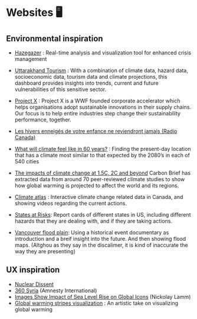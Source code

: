 # Websites 🖥

## Environmental inspiration

* [Hazegazer](http://hazegazer.org/#m-taketour) : Real-time analysis and visualization tool for enhanced crisis management
* [Uttarakhand Tourism](https://prepdata.org/dashboards/uttarakhand-tourism#extreme-heat-days) : With a combination of climate data, hazard data, socioeconomic data, tourism data and climate projections, this dashboard provides insights into trends, current and future vulnerabilities of this sensitive sector.
* [Project X](https://projectxglobal.com/) : Project X is a WWF founded corporate accelerator which helps organisations adopt sustainable innovations in their supply chains. Our focus is to help entire industries step change their sustainability performance, together.
* [Les hivers enneigés de votre enfance ne reviendront jamais (Radio Canada)](https://ici.radio-canada.ca/info/2019/03/neige-accumulation-hiver-quebec-environnement-meteo-gel-degel/index-fr.html)
* [What will climate feel like in 60 years?](https://fitzlab.shinyapps.io/cityapp/) : Finding the present-day location that has a climate most similar to that expected by the 2080’s in each of 540 cities
* [The impacts of climate change at 1.5C, 2C and beyond](https://interactive.carbonbrief.org/impacts-climate-change-one-point-five-degrees-two-degrees) Carbon Brief has extracted data from around 70 peer-reviewed climate studies to show how global warming is projected to affect the world and its regions.
* [Climate atlas](https://climateatlas.ca) : Interactive climate change related data in Canada, and showing videos regarding the current actions.
* [States at Risks](https://reportcard.statesatrisk.org/): Report cards of different states in US, including different hazards that they are dealing with, and if they are taking actions.

* [Vancouver flood plain](http://floodplain.ca/): Using a historical event documentary as introduction and a breif insight into the future. And then showing flood maps. (Altghou as they say in the discalimer, it is kind of inaccurate the way they are presenting)

## UX inspiration

* [Nuclear Dissent](https://nucleardissent.com/fallout-map)
* [360 Syria](http://www.360syria.com/) (Amnesty International)
* [Images Show Impact of Sea Level Rise on Global Icons](https://www.climatecentral.org/news/global-icons-at-risk-from-sea-level-rise-pictures-19633) (Nickolay Lamm)
* [Global warming stripes visualization](https://showyourstripes.info/) : An artistic take on visualizing global warming
